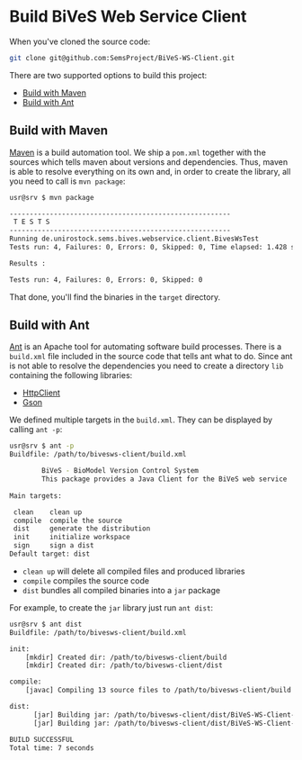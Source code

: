 Build BiVeS Web Service Client 
================================

When you've cloned the source code:

```sh
git clone git@github.com:SemsProject/BiVeS-WS-Client.git
```

There are two supported options to build this project:

* [Build with Maven](#build-with-maven)
* [Build with Ant](#build-with-ant)


Build with Maven 
-----------------

[Maven](https://maven.apache.org/) is a build automation tool. We ship a `pom.xml` together with the sources which tells maven about versions and dependencies. Thus, maven is able to resolve everything on its own and, in order to create the library, all you need to call is `mvn package`:

```sh
usr@srv $ mvn package

-------------------------------------------------------
 T E S T S
-------------------------------------------------------
Running de.unirostock.sems.bives.webservice.client.BivesWsTest
Tests run: 4, Failures: 0, Errors: 0, Skipped: 0, Time elapsed: 1.428 sec

Results :

Tests run: 4, Failures: 0, Errors: 0, Skipped: 0
```

That done, you'll find the binaries in the `target` directory.

Build with Ant 
---------------

[Ant](https://ant.apache.org/) is an Apache tool for automating software build processes. There is a `build.xml` file included in the source code that tells ant what to do. Since ant is not able to resolve the dependencies you need to create a directory `lib` containing the following libraries:

* [HttpClient](https://hc.apache.org/downloads.cgi)
* [Gson](https://code.google.com/p/google-gson/downloads/list)

We defined multiple targets in the `build.xml`. They can be displayed by calling `ant -p`:

```sh
usr@srv $ ant -p
Buildfile: /path/to/bivesws-client/build.xml

        BiVeS - BioModel Version Control System
        This package provides a Java Client for the BiVeS web service
    
Main targets:

 clean    clean up
 compile  compile the source
 dist     generate the distribution
 init     initialize workspace
 sign     sign a dist
Default target: dist
```

* `clean up` will delete all compiled files and produced libraries
* `compile` compiles the source code
* `dist` bundles all compiled binaries into a `jar` package

For example, to create the `jar` library just run `ant dist`:

```sh
usr@srv $ ant dist
Buildfile: /path/to/bivesws-client/build.xml

init:
    [mkdir] Created dir: /path/to/bivesws-client/build
    [mkdir] Created dir: /path/to/bivesws-client/dist

compile:
    [javac] Compiling 13 source files to /path/to/bivesws-client/build

dist:
      [jar] Building jar: /path/to/bivesws-client/dist/BiVeS-WS-Client-1.1.jar
      [jar] Building jar: /path/to/bivesws-client/dist/BiVeS-WS-Client-1.1-fat.jar

BUILD SUCCESSFUL
Total time: 7 seconds
```

